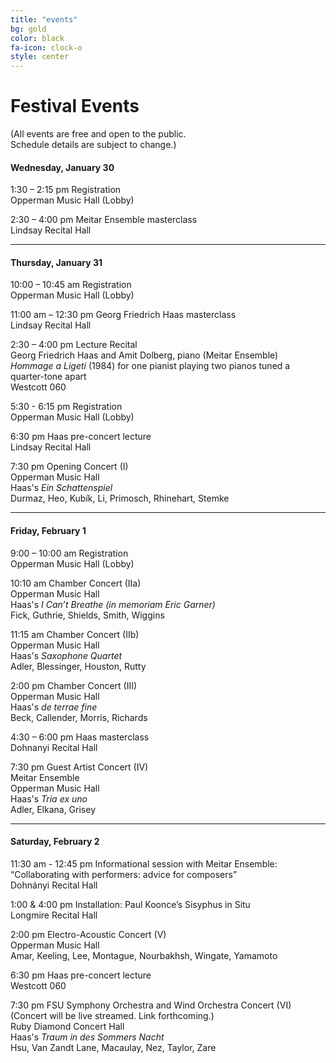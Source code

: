 ```yaml
---
title: "events"
bg: gold
color: black
fa-icon: clock-o
style: center
---
```

# Festival Events
(All events are free and open to the public.<br>Schedule details are subject to change.)

#### Wednesday, January 30
1:30 – 2:15 pm Registration  
Opperman Music Hall (Lobby)

2:30 – 4:00 pm Meitar Ensemble masterclass  
Lindsay Recital Hall

---------------------------------------

#### Thursday, January 31
10:00 – 10:45 am Registration  
Opperman Music Hall (Lobby)

11:00 am – 12:30 pm Georg Friedrich Haas masterclass<br />
Lindsay Recital Hall

2:30 – 4:00 pm Lecture Recital  
Georg Friedrich Haas and Amit Dolberg, piano (Meitar Ensemble)  
_Hommage a Ligeti_ (1984) for one pianist playing two pianos tuned a quarter-tone apart  
Westcott 060

5:30 - 6:15 pm Registration  
Opperman Music Hall (Lobby)

6:30 pm Haas pre-concert lecture  
Lindsay Recital Hall

7:30 pm Opening Concert (I)  
Opperman Music Hall  
Haas's _Ein Schattenspiel_  
Durmaz, Heo, Kubík, Li, Primosch, Rhinehart, Stemke

---------------------------------------

#### Friday, February 1
9:00 – 10:00 am Registration  
Opperman Music Hall (Lobby)

10:10 am Chamber Concert (IIa)  
Opperman Music Hall  
Haas's _I Can’t Breathe (in memoriam Eric Garner)_  
Fick, Guthrie, Shields, Smith, Wiggins

11:15 am Chamber Concert (IIb)  
Opperman Music Hall  
Haas's _Saxophone Quartet_  
Adler, Blessinger, Houston, Rutty

2:00 pm Chamber Concert (III)  
Opperman Music Hall  
Haas's _de terrae fine_  
Beck, Callender, Morris, Richards

4:30 – 6:00 pm Haas masterclass  
Dohnanyi Recital Hall

7:30 pm Guest Artist Concert (IV)  
Meitar Ensemble  
Opperman Music Hall  
Haas's *Tria ex uno*  
Adler, Elkana, Grisey
 
---------------------------------------

#### Saturday, February 2
11:30 am - 12:45 pm
Informational session with Meitar Ensemble:  
“Collaborating with performers: advice for composers”  
Dohnányi Recital Hall

1:00 & 4:00 pm Installation: Paul Koonce’s Sisyphus in Situ  
Longmire Recital Hall

2:00 pm Electro-Acoustic Concert (V)  
Opperman Music Hall  
Amar, Keeling, Lee, Montague, Nourbakhsh, Wingate, Yamamoto

6:30 pm Haas pre-concert lecture  
Westcott 060

7:30 pm FSU Symphony Orchestra and Wind Orchestra Concert (VI)  
(Concert will be live streamed. Link forthcoming.)  
Ruby Diamond Concert Hall  
Haas's *Traum in des Sommers Nacht*  
Hsu, Van Zandt Lane, Macaulay, Nez, Taylor, Zare


